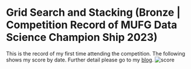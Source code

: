 # Grid Search and Stacking (Bronze | Competition Record of MUFG Data Science Champion Ship 2023)
This is the record of my first time attending the competition. The following shows my score by date. Further detail please go to my [blog](https://mao-blog.vercel.app/ML_3).
![score]("../score_by_date.png")
